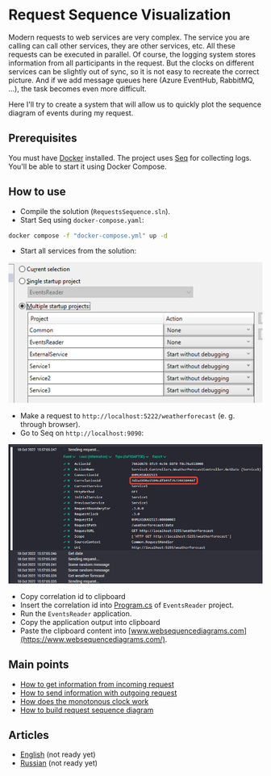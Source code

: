 # Request Sequence Visualization

Modern requests to web services are very complex. The service you are calling can call other services, they are other services, etc. All these requests can be executed in parallel. Of course, the logging system stores information from all participants in the request. But the clocks on different services can be slightly out of sync, so it is not easy to recreate the correct picture. And if we add message queues here (Azure EventHub, RabbitMQ, ...), the task becomes even more difficult.

Here I'll try to create a system that will allow us to quickly plot the sequence diagram of events during my request.

## Prerequisites

You must have [Docker](https://www.docker.com/products/docker-desktop/) installed. The project uses [Seq](https://datalust.co/seq) for collecting logs. You'll be able to start it using Docker Compose.

## How to use

* Compile the solution (`RequestsSequence.sln`).
* Start Seq using `docker-compose.yaml`:

```bash
docker compose -f "docker-compose.yml" up -d
```

* Start all services from the solution:

![Startup](Images/Startup.png)

* Make a request to `http://localhost:5222/weatherforecast` (e. g. through browser).
* Go to Seq on `http://localhost:9090`:

![Seq](Images/Seq.png)
 
* Copy correlation id to clipboard
* Insert the correlation id into [Program.cs](https://github.com/yakimovim/request-sequence-visualization/blob/496beb7126ddcd224471195bad4d3f19a9365fe9/EventsReader/Program.cs#L9) of `EventsReader` project.
* Run the `EventsReader` application.
* Copy the application output into clipboard
* Paste the clipboard content into [www.websequencediagrams.com](https://www.websequencediagrams.com/).

## Main points

* [How to get information from incoming request](https://github.com/yakimovim/request-sequence-visualization/blob/496beb7126ddcd224471195bad4d3f19a9365fe9/Common/LoggingMiddleware.cs#L31)
* [How to send information with outgoing request](https://github.com/yakimovim/request-sequence-visualization/blob/496beb7126ddcd224471195bad4d3f19a9365fe9/Common/RequestHandler.cs#L30)
* [How does the monotonous clock work](https://github.com/yakimovim/request-sequence-visualization/blob/496beb7126ddcd224471195bad4d3f19a9365fe9/Common/RequestClockProvider.cs#L3)
* [How to build request sequence diagram](https://github.com/yakimovim/request-sequence-visualization/blob/496beb7126ddcd224471195bad4d3f19a9365fe9/EventsReader/Program.cs#L6)

## Articles

* [English]() (not ready yet)
* [Russian]() (not ready yet)